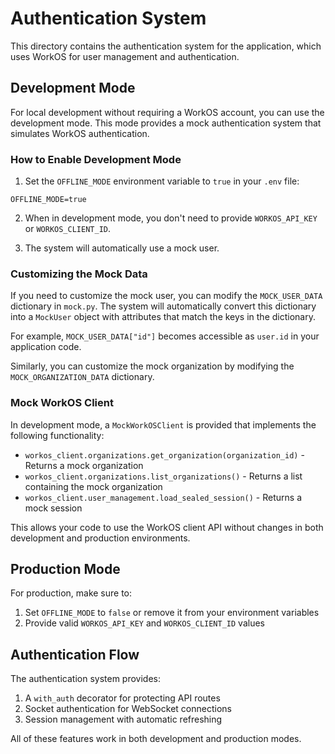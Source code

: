 # Authentication System

This directory contains the authentication system for the application, which uses WorkOS for user management and authentication.

## Development Mode

For local development without requiring a WorkOS account, you can use the development mode. This mode provides a mock authentication system that simulates WorkOS authentication.

### How to Enable Development Mode

1. Set the `OFFLINE_MODE` environment variable to `true` in your `.env` file:

```
OFFLINE_MODE=true
```

2. When in development mode, you don't need to provide `WORKOS_API_KEY` or `WORKOS_CLIENT_ID`.

3. The system will automatically use a mock user.

### Customizing the Mock Data

If you need to customize the mock user, you can modify the `MOCK_USER_DATA` dictionary in `mock.py`. The system will automatically convert this dictionary into a `MockUser` object with attributes that match the keys in the dictionary.

For example, `MOCK_USER_DATA["id"]` becomes accessible as `user.id` in your application code.

Similarly, you can customize the mock organization by modifying the `MOCK_ORGANIZATION_DATA` dictionary.

### Mock WorkOS Client

In development mode, a `MockWorkOSClient` is provided that implements the following functionality:

- `workos_client.organizations.get_organization(organization_id)` - Returns a mock organization
- `workos_client.organizations.list_organizations()` - Returns a list containing the mock organization
- `workos_client.user_management.load_sealed_session()` - Returns a mock session

This allows your code to use the WorkOS client API without changes in both development and production environments.

## Production Mode

For production, make sure to:

1. Set `OFFLINE_MODE` to `false` or remove it from your environment variables
2. Provide valid `WORKOS_API_KEY` and `WORKOS_CLIENT_ID` values

## Authentication Flow

The authentication system provides:

1. A `with_auth` decorator for protecting API routes
2. Socket authentication for WebSocket connections
3. Session management with automatic refreshing

All of these features work in both development and production modes.
